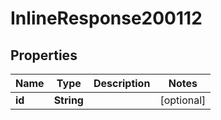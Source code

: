 # InlineResponse200112

## Properties
Name | Type | Description | Notes
------------ | ------------- | ------------- | -------------
**id** | **String** |  |  [optional]
